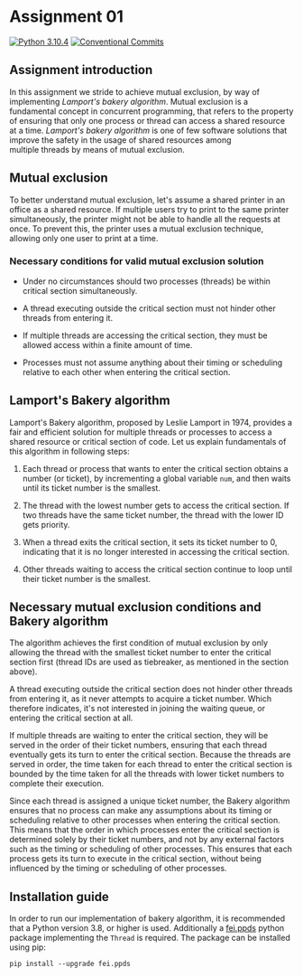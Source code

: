# Assignment 01

[![Python 3.10.4](https://img.shields.io/badge/python-3.10.4-blue.svg)](https://www.python.org/downloads/release/python-3104/)
[![Conventional Commits](https://img.shields.io/badge/Conventional%20Commits-1.0.0-red.svg)](https://conventionalcommits.org)

## Assignment introduction

In this assignment we stride to achieve mutual exclusion, by way of implementing *Lamport's bakery algorithm*. Mutual exclusion is a fundamental concept in concurrent programming, that refers to the property of ensuring that only one process or thread can access a shared resource at a time. *Lamport's bakery algorithm* is one of few software solutions that improve the safety in the usage of shared resources among multiple threads by means of mutual exclusion.

## Mutual exclusion

To better understand mutual exclusion, let's assume a shared printer in an office as a shared resource. If multiple users try to print to the same printer simultaneously, the printer might not be able to handle all the requests at once. To prevent this, the printer uses a mutual exclusion technique, allowing only one user to print at a time.

### Necessary conditions for valid mutual exclusion solution

- Under no circumstances should two processes (threads) be within critical section simultaneously.

- A thread executing outside the critical section must not hinder other threads from entering it.

- If multiple threads are accessing the critical section, they must be allowed access within a finite amount of time.

- Processes must not assume anything about their timing or scheduling relative to each other when entering the critical section.

## Lamport's Bakery algorithm

Lamport's Bakery algorithm, proposed by Leslie Lamport in 1974, provides a fair and efficient solution for multiple threads or processes to access a shared resource or critical section of code. Let us explain fundamentals of this algorithm in following steps:

1. Each thread or process that wants to enter the critical section obtains a number (or ticket), by incrementing a global variable `num`, and then waits until its ticket number is the smallest.

2. The thread with the lowest number gets to access the critical section. If two threads have the same ticket number, the thread with the lower ID gets priority.

3. When a thread exits the critical section, it sets its ticket number to 0, indicating that it is no longer interested in accessing the critical section.

4. Other threads waiting to access the critical section continue to loop until their ticket number is the smallest. 

## Necessary mutual exclusion conditions and Bakery algorithm

The algorithm achieves the first condition of mutual exclusion by only allowing the thread with the smallest ticket number to enter the critical section first (thread IDs are used as tiebreaker, as mentioned in the section above).

A thread executing outside the critical section does not hinder other threads from entering it, as it never attempts to acquire a ticket number. Which therefore indicates, it's not interested in joining the waiting queue, or entering the critical section at all.

If multiple threads are waiting to enter the critical section, they will be served in the order of their ticket numbers, ensuring that each thread eventually gets its turn to enter the critical section. Because the threads are served in order, the time taken for each thread to enter the critical section is bounded by the time taken for all the threads with lower ticket numbers to complete their execution.

Since each thread is assigned a unique ticket number, the Bakery algorithm ensures that no process can make any assumptions about its timing or scheduling relative to other processes when entering the critical section. This means that the order in which processes enter the critical section is determined solely by their ticket numbers, and not by any external factors such as the timing or scheduling of other processes. This ensures that each process gets its turn to execute in the critical section, without being influenced by the timing or scheduling of other processes.

## Installation guide

In order to run our implementation of bakery algorithm, it is recommended that a Python version 3.8, or higher is used. Additionally a [fei.ppds](https://github.com/Programator2/ppds) python package implementing the `Thread` is required. The package can be installed using pip: 

```
pip install --upgrade fei.ppds
```
